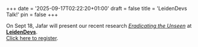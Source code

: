 +++
date = '2025-09-17T02:22:20+01:00'
draft = false
title = 'LeidenDevs Talk!'
pin = false
+++

On Sept 18, Jafar will present our recent research [*Eradicating the Unseen*](https://dl.acm.org/doi/10.1145/3708821.3736220) at [**LeidenDevs**](https://www.meetup.com/nl-NL/leidendevs/).  
[Click here to register](https://www.meetup.com/leidendevs/events/308627404/?eventOrigin=group_upcoming_events).